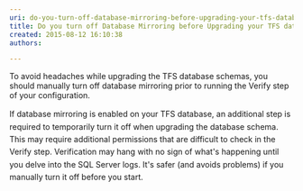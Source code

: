 ```yaml
---
uri: do-you-turn-off-database-mirroring-before-upgrading-your-tfs-databases
title: Do you turn off Database Mirroring before Upgrading your TFS databases?
created: 2015-08-12 16:10:38
authors:

---
```





<span class='intro'> <p>​To avoid headaches while upgrading the TFS database schemas, you should manually turn off database mirroring prior to running the Verify step of your configuration.</p> </span>

<p><span style="line-height&#58;1.6;">If database mirroring is enabled on your TFS database, an additional step is required to temporarily turn it off when upgrading the database schema. This may require additional permissions that are difficult to check in the Verify step. Verification may hang with no sign of what's happening until you delve into the SQL Server logs. It's safer (and avoids problems) if you manually turn it off before you start.</span><br></p>


